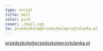 ```yaml
---
type: social
title: mail
color: pink
cover: ./mail.svg
to: przedszkole@przedszkoleprzytulanka.pl
---
```


przedszkole@przedszkoleprzytulanka.pl
